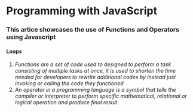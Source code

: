 # **Programming with JavaScript**
  

### **This artice showcases the use of Functions and Operators using Javascript**


#### **Loops**

1. *Functions are a set of code used to designed to perform a task consisting of multiple tasks at once, it is used to shorten the time needed for developers to rewrite additional codes by instead just invoking or calling the code they functioned*
2. *An operator in a programming language is a symbol that tells the compiler or interpreter to perform specific mathematical, relational or logical operation and produce final result*.

&nbsp;
